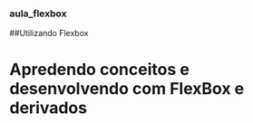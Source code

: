 ### aula_flexbox
##Utilizando Flexbox
# Apredendo conceitos e desenvolvendo com FlexBox e derivados 
